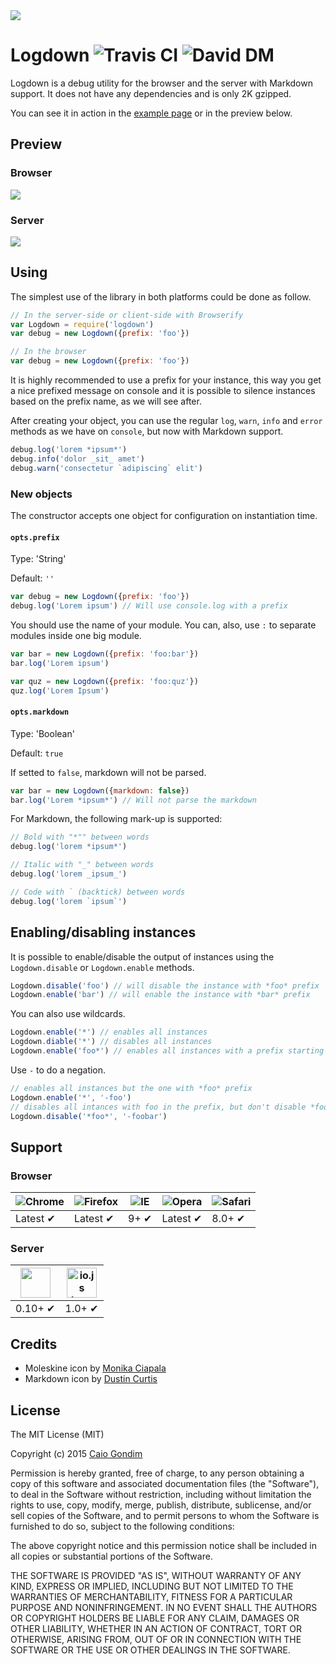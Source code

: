 <img src="http://rawgit.com/caiogondim/logdown/master/img/icon.svg">

# Logdown <img src="https://travis-ci.org/caiogondim/logdown.svg?branch=master" alt="Travis CI"> <img src="https://david-dm.org/caiogondim/logdown/dev-status.svg" alt="David DM">

Logdown is a debug utility for the browser and the server with Markdown support.
It does not have any dependencies and is only 2K gzipped.

You can see it in action in the [example page](//caiogondim.github.io/logdown)
or in the preview below.


## Preview

### Browser
<img src="http://rawgit.com/caiogondim/logdown/master/img/browser-preview.gif">

### Server
<img src="http://rawgit.com/caiogondim/logdown/master/img/node-preview.gif">


## Using

The simplest use of the library in both platforms could be done as follow.

```js
// In the server-side or client-side with Browserify
var Logdown = require('logdown')
var debug = new Logdown({prefix: 'foo'})
```

```js
// In the browser
var debug = new Logdown({prefix: 'foo'})
```
It is highly recommended to use a prefix for your instance, this way you get
a nice prefixed message on console and it is possible to silence instances
based on the prefix name, as we will see after.

After creating your object, you can use the regular `log`, `warn`, `info` and
`error` methods as we have on `console`, but now with Markdown support.

```js
debug.log('lorem *ipsum*')
debug.info('dolor _sit_ amet')
debug.warn('consectetur `adipiscing` elit')
```


### New objects

The constructor accepts one object for configuration on instantiation time.

#### `opts.prefix`

Type: 'String'

Default: `''`

```js
var debug = new Logdown({prefix: 'foo'})
debug.log('Lorem ipsum') // Will use console.log with a prefix
```

You should use the name of your module.
You can, also, use `:` to separate modules inside one big module.

```js
var bar = new Logdown({prefix: 'foo:bar'})
bar.log('Lorem ipsum')

var quz = new Logdown({prefix: 'foo:quz'})
quz.log('Lorem Ipsum')
```

#### `opts.markdown`

Type: 'Boolean'

Default: `true`

If setted to `false`, markdown will not be parsed.

```js
var bar = new Logdown({markdown: false})
bar.log('Lorem *ipsum*') // Will not parse the markdown
```

For Markdown, the following mark-up is supported:

```js
// Bold with "*"" between words
debug.log('lorem *ipsum*')

// Italic with "_" between words
debug.log('lorem _ipsum_')

// Code with ` (backtick) between words
debug.log('lorem `ipsum`')
```


## Enabling/disabling instances

It is possible to enable/disable the output of instances using the
`Logdown.disable` or `Logdown.enable` methods.

```js
Logdown.disable('foo') // will disable the instance with *foo* prefix
Logdown.enable('bar') // will enable the instance with *bar* prefix
```

You can also use wildcards.

```js
Logdown.enable('*') // enables all instances
Logdown.diable('*') // disables all instances
Logdown.enable('foo*') // enables all instances with a prefix starting with *foo*
```

Use `-` to do a negation.

```js
// enables all instances but the one with *foo* prefix
Logdown.enable('*', '-foo')
// disables all intances with foo in the prefix, but don't disable *foobar*
Logdown.disable('*foo*', '-foobar')
```


## Support

### Browser

![Chrome](https://raw.github.com/alrra/browser-logos/master/chrome/chrome_48x48.png) | ![Firefox](https://raw.github.com/alrra/browser-logos/master/firefox/firefox_48x48.png) | ![IE](https://raw.github.com/alrra/browser-logos/master/internet-explorer/internet-explorer_48x48.png) | ![Opera](https://raw.github.com/alrra/browser-logos/master/opera/opera_48x48.png) | ![Safari](https://raw.github.com/alrra/browser-logos/master/safari/safari_48x48.png)
--- | --- | --- | --- | --- |
Latest ✔ | Latest ✔ | 9+ ✔ | Latest ✔ | 8.0+ ✔ |

### Server

<a href="https://nodejs.org"><img height=48 src="https://raw.githubusercontent.com/caiogondim/javascript-server-side-logos/master/node.js/standard/454x128.png"></a> | <a href="https://iojs.org"><img height=48 src="https://raw.githubusercontent.com/caiogondim/javascript-environments-logos/master/iojs/standard/224x256.png" alt="io.js logo"></a> |
--- | --- |
0.10+ ✔ | 1.0+ ✔ |


## Credits
- Moleskine icon by [Monika Ciapala](http://thenounproject.com/merdesign/)
- Markdown icon by [Dustin Curtis](https://github.com/dcurtis/markdown-mark)


## License
The MIT License (MIT)

Copyright (c) 2015 [Caio Gondim](http://caiogondim.com)

Permission is hereby granted, free of charge, to any person obtaining a copy
of this software and associated documentation files (the "Software"), to deal
in the Software without restriction, including without limitation the rights
to use, copy, modify, merge, publish, distribute, sublicense, and/or sell
copies of the Software, and to permit persons to whom the Software is
furnished to do so, subject to the following conditions:

The above copyright notice and this permission notice shall be included in all
copies or substantial portions of the Software.

THE SOFTWARE IS PROVIDED "AS IS", WITHOUT WARRANTY OF ANY KIND, EXPRESS OR
IMPLIED, INCLUDING BUT NOT LIMITED TO THE WARRANTIES OF MERCHANTABILITY,
FITNESS FOR A PARTICULAR PURPOSE AND NONINFRINGEMENT. IN NO EVENT SHALL THE
AUTHORS OR COPYRIGHT HOLDERS BE LIABLE FOR ANY CLAIM, DAMAGES OR OTHER
LIABILITY, WHETHER IN AN ACTION OF CONTRACT, TORT OR OTHERWISE, ARISING FROM,
OUT OF OR IN CONNECTION WITH THE SOFTWARE OR THE USE OR OTHER DEALINGS IN THE
SOFTWARE.
